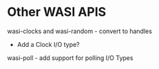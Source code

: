 # Other WASI APIS

wasi-clocks and wasi-random - convert to handles
 - Add a Clock I/O type?

wasi-poll - add support for polling I/O Types
